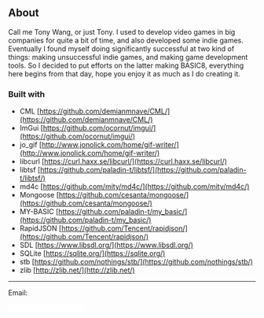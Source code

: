 ## About

Call me Tony Wang, or just Tony. I used to develop video games in big companies for quite a bit of time, and also developed some indie games. Eventually I found myself doing significantly successful at two kind of things: making unsuccessful indie games, and making game development tools. So I decided to put efforts on the latter making BASIC8, everything here begins from that day, hope you enjoy it as much as I do creating it.

### Built with

* CML [https://github.com/demianmnave/CML/](https://github.com/demianmnave/CML/)
* ImGui [https://github.com/ocornut/imgui/](https://github.com/ocornut/imgui/)
* jo_gif [http://www.jonolick.com/home/gif-writer/](http://www.jonolick.com/home/gif-writer/)
* libcurl [https://curl.haxx.se/libcurl/](https://curl.haxx.se/libcurl/)
* libtsf [https://github.com/paladin-t/libtsf/](https://github.com/paladin-t/libtsf/)
* md4c [https://github.com/mity/md4c/](https://github.com/mity/md4c/)
* Mongoose [https://github.com/cesanta/mongoose/](https://github.com/cesanta/mongoose/)
* MY-BASIC [https://github.com/paladin-t/my_basic/](https://github.com/paladin-t/my_basic/)
* RapidJSON [https://github.com/Tencent/rapidjson/](https://github.com/Tencent/rapidjson/)
* SDL [https://www.libsdl.org/](https://www.libsdl.org/)
* SQLite [https://sqlite.org/](https://sqlite.org/)
* stb [https://github.com/nothings/stb/](https://github.com/nothings/stb/)
* zlib [http://zlib.net/](http://zlib.net/)

<hr>

Email:

![](imgs/mailto.png)
